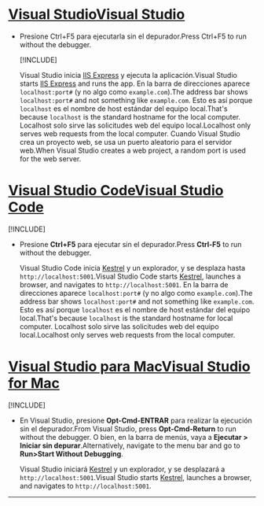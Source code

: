 # <a name="visual-studio"></a>[<span data-ttu-id="150da-101">Visual Studio</span><span class="sxs-lookup"><span data-stu-id="150da-101">Visual Studio</span></span>](#tab/visual-studio)

* <span data-ttu-id="150da-102">Presione Ctrl+F5 para ejecutarla sin el depurador.</span><span class="sxs-lookup"><span data-stu-id="150da-102">Press Ctrl+F5 to run without the debugger.</span></span>

  [!INCLUDE[](~/includes/trustCertVS.md)]

  <span data-ttu-id="150da-103">Visual Studio inicia [IIS Express](/iis/extensions/introduction-to-iis-express/iis-express-overview) y ejecuta la aplicación.</span><span class="sxs-lookup"><span data-stu-id="150da-103">Visual Studio starts [IIS Express](/iis/extensions/introduction-to-iis-express/iis-express-overview) and runs the app.</span></span> <span data-ttu-id="150da-104">En la barra de direcciones aparece `localhost:port#` (y no algo como `example.com`).</span><span class="sxs-lookup"><span data-stu-id="150da-104">The address bar shows `localhost:port#` and not something like `example.com`.</span></span> <span data-ttu-id="150da-105">Esto es así porque `localhost` es el nombre de host estándar del equipo local.</span><span class="sxs-lookup"><span data-stu-id="150da-105">That's because `localhost` is the standard hostname for the local computer.</span></span> <span data-ttu-id="150da-106">Localhost solo sirve las solicitudes web del equipo local.</span><span class="sxs-lookup"><span data-stu-id="150da-106">Localhost only serves web requests from the local computer.</span></span> <span data-ttu-id="150da-107">Cuando Visual Studio crea un proyecto web, se usa un puerto aleatorio para el servidor web.</span><span class="sxs-lookup"><span data-stu-id="150da-107">When Visual Studio creates a web project, a random port is used for the web server.</span></span>
 
# <a name="visual-studio-code"></a>[<span data-ttu-id="150da-108">Visual Studio Code</span><span class="sxs-lookup"><span data-stu-id="150da-108">Visual Studio Code</span></span>](#tab/visual-studio-code)

  [!INCLUDE[](~/includes/trustCertVSC.md)]

* <span data-ttu-id="150da-109">Presione **Ctrl+F5** para ejecutar sin el depurador.</span><span class="sxs-lookup"><span data-stu-id="150da-109">Press **Ctrl-F5** to run without the debugger.</span></span>

  <span data-ttu-id="150da-110">Visual Studio Code inicia [Kestrel](xref:fundamentals/servers/kestrel) y un explorador, y se desplaza hasta `http://localhost:5001`.</span><span class="sxs-lookup"><span data-stu-id="150da-110">Visual Studio Code starts [Kestrel](xref:fundamentals/servers/kestrel), launches a browser, and navigates to `http://localhost:5001`.</span></span> <span data-ttu-id="150da-111">En la barra de direcciones aparece `localhost:port#` (y no algo como `example.com`).</span><span class="sxs-lookup"><span data-stu-id="150da-111">The address bar shows `localhost:port#` and not something like `example.com`.</span></span> <span data-ttu-id="150da-112">Esto es así porque `localhost` es el nombre de host estándar del equipo local.</span><span class="sxs-lookup"><span data-stu-id="150da-112">That's because `localhost` is the standard hostname for  local computer.</span></span> <span data-ttu-id="150da-113">Localhost solo sirve las solicitudes web del equipo local.</span><span class="sxs-lookup"><span data-stu-id="150da-113">Localhost only serves web requests from the local computer.</span></span>

  
# <a name="visual-studio-for-mac"></a>[<span data-ttu-id="150da-114">Visual Studio para Mac</span><span class="sxs-lookup"><span data-stu-id="150da-114">Visual Studio for Mac</span></span>](#tab/visual-studio-mac)

  [!INCLUDE[](~/includes/trustCertMac.md)]

* <span data-ttu-id="150da-115">En Visual Studio, presione **Opt-Cmd-ENTRAR** para realizar la ejecución sin el depurador.</span><span class="sxs-lookup"><span data-stu-id="150da-115">From Visual Studio, press **Opt-Cmd-Return** to run without the debugger.</span></span> <span data-ttu-id="150da-116">O bien, en la barra de menús, vaya a **Ejecutar > Iniciar sin depurar**.</span><span class="sxs-lookup"><span data-stu-id="150da-116">Alternatively, navigate to the menu bar and go to **Run>Start Without Debugging**.</span></span>

  <span data-ttu-id="150da-117">Visual Studio iniciará [Kestrel](xref:fundamentals/servers/kestrel) y un explorador, y se desplazará a `http://localhost:5001`.</span><span class="sxs-lookup"><span data-stu-id="150da-117">Visual Studio starts [Kestrel](xref:fundamentals/servers/kestrel), launches a browser, and navigates to `http://localhost:5001`.</span></span>

<!-- End of VS tabs -->

---